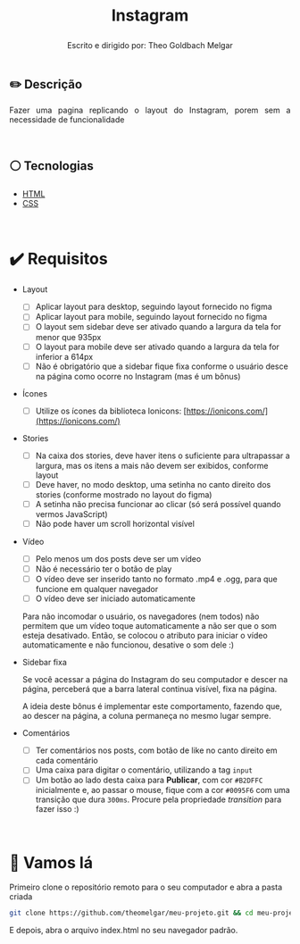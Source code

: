 # <p align = "center"> Instagram </p>

<p align = "center">
Escrito e dirigido por: Theo Goldbach Melgar
</br>
</br>


## ✏️ Descrição
<p align="justify" >Fazer uma pagina replicando o layout do Instagram, porem sem a necessidade de funcionalidade</p>

</br>

##  <p align = "left"> :white_circle: Tecnologias</p>

- [HTML](https://developer.mozilla.org/pt-BR/docs/Web/HTML)
- [CSS](https://developer.mozilla.org/pt-BR/docs/Web/CSS)


</br>

# ✔️ Requisitos
- Layout
    - [ ]  Aplicar layout para desktop, seguindo layout fornecido no figma
    - [ ]  Aplicar layout para mobile, seguindo layout fornecido no figma
    - [ ]  O layout sem sidebar deve ser ativado quando a largura da tela for menor que 935px
    - [ ]  O layout para mobile deve ser ativado quando a largura da tela for inferior a 614px
    - [ ]  Não é obrigatório que a sidebar fique fixa conforme o usuário desce na página como ocorre no Instagram (mas é um bônus)
- Ícones
    - [ ]  Utilize os ícones da biblioteca Ionicons: [https://ionicons.com/](https://ionicons.com/)
    
- Stories
    - [ ]  Na caixa dos stories, deve haver itens o suficiente para ultrapassar a largura, mas os itens a mais não devem ser exibidos, conforme layout
    - [ ]  Deve haver, no modo desktop, uma setinha no canto direito dos stories (conforme mostrado no layout do figma)
    - [ ]  A setinha não precisa funcionar ao clicar (só será possível quando vermos JavaScript)
    - [ ]  Não pode haver um scroll horizontal visível
- Vídeo
    - [ ]  Pelo menos um dos posts deve ser um vídeo
    - [ ]  Não é necessário ter o botão de play
    - [ ]  O vídeo deve ser inserido tanto no formato .mp4 e .ogg, para que funcione em qualquer navegador
    - [ ]  O vídeo deve ser iniciado automaticamente
     
    Para não incomodar o usuário, os navegadores (nem todos) não permitem que um vídeo toque automaticamente a não ser que o som esteja desativado. Então, se colocou o atributo para iniciar o vídeo automaticamente e não funcionou, desative o som dele :)
    
- Sidebar fixa
    
    Se você acessar a página do Instagram do seu computador e descer na página, perceberá que a barra lateral continua visível, fixa na página.
    
    A ideia deste bônus é implementar este comportamento, fazendo que, ao descer na página, a coluna permaneça no mesmo lugar sempre.
    
- Comentários  
    - [ ]  Ter comentários nos posts, com botão de like no canto direito em cada comentário
    - [ ]  Uma caixa para digitar o comentário, utilizando a tag `input`
    - [ ]  Um botão ao lado desta caixa para **Publicar**, com cor `#B2DFFC` inicialmente e, ao passar o mouse, fique com a cor `#0095F6` com uma transição que dura `300ms`. Procure pela propriedade *transition* para fazer isso :)

</br>

# 🏁 Vamos lá 

Primeiro clone o repositório remoto para o seu computador e abra a pasta criada

```bash
git clone https://github.com/theomelgar/meu-projeto.git && cd meu-projeto
```

E depois, abra o arquivo index.html no seu navegador padrão.
